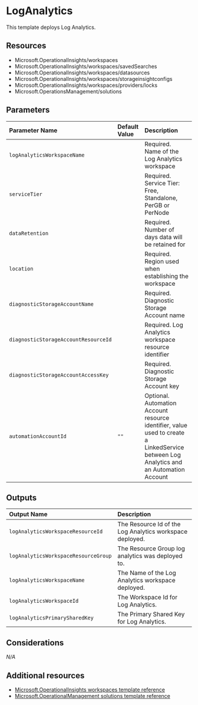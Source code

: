 # LogAnalytics

This template deploys Log Analytics.

## Resources

- Microsoft.OperationalInsights/workspaces
- Microsoft.OperationalInsights/workspaces/savedSearches
- Microsoft.OperationalInsights/workspaces/datasources
- Microsoft.OperationalInsights/workspaces/storageinsightconfigs
- Microsoft.OperationalInsights/workspaces/providers/locks
- Microsoft.OperationsManagement/solutions

## Parameters

| Parameter Name | Default Value | Description |
| :-             | :-            | :-          |
| `logAnalyticsWorkspaceName` | | Required. Name of the Log Analytics workspace
| `serviceTier` | | Required. Service Tier: Free, Standalone, PerGB or PerNode
| `dataRetention` | | Required. Number of days data will be retained for
| `location` | | Required. Region used when establishing the workspace
| `diagnosticStorageAccountName` | | Required. Diagnostic Storage Account name
| `diagnosticStorageAccountResourceId` | | Required. Log Analytics workspace resource identifier
| `diagnosticStorageAccountAccessKey` | | Required. Diagnostic Storage Account key
| `automationAccountId` | `""` | Optional. Automation Account resource identifier, value used to create a LinkedService between Log Analytics and an Automation Account

## Outputs

| Output Name | Description |
| :-          | :-          |
| `logAnalyticsWorkspaceResourceId` | The Resource Id of the Log Analytics workspace deployed.
| `logAnalyticsWorkspaceResourceGroup` | The Resource Group log analytics was deployed to.
| `logAnalyticsWorkspaceName` | The Name of the Log Analytics workspace deployed.
| `logAnalyticsWorkspaceId` | The Workspace Id for Log Analytics.
| `logAnalyticsPrimarySharedKey` | The Primary Shared Key for Log Analytics.

## Considerations

*N/A*

## Additional resources

- [Microsoft.OperationalInsights workspaces template reference](https://docs.microsoft.com/en-us/azure/templates/microsoft.operationalinsights/2015-11-01-preview/workspaces)
- [Microsoft.OperationalManagement solutions template reference](https://docs.microsoft.com/en-us/azure/templates/microsoft.operationsmanagement/2015-11-01-preview/solutions)
